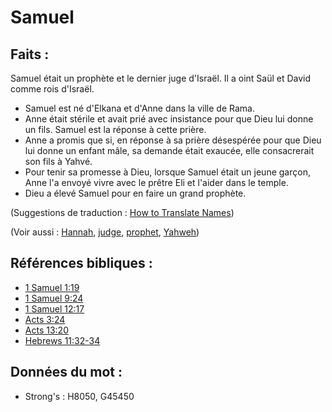 # Samuel

## Faits :

Samuel était un prophète et le dernier juge d'Israël. Il a oint Saül et David comme rois d'Israël.

* Samuel est né d'Elkana et d'Anne dans la ville de Rama.
* Anne était stérile et avait prié avec insistance pour que Dieu lui donne un fils. Samuel est la réponse à cette prière.
* Anne a promis que si, en réponse à sa prière désespérée pour que Dieu lui donne un enfant mâle, sa demande était exaucée, elle consacrerait son fils à Yahvé.
* Pour tenir sa promesse à Dieu, lorsque Samuel était un jeune garçon, Anne l'a envoyé vivre avec le prêtre Eli et l'aider dans le temple.
* Dieu a élevé Samuel pour en faire un grand prophète.

(Suggestions de traduction : [How to Translate Names](rc://en/ta/man/translate/translate-names))

(Voir aussi : [Hannah](../names/hannah.md), [judge](../kt/judge.md), [prophet](../kt/prophet.md), [Yahweh](../kt/yahweh.md))

## Références bibliques :

* [1 Samuel 1:19](rc://en/tn/help/1sa/01/19)
* [1 Samuel 9:24](rc://en/tn/help/1sa/09/24)
* [1 Samuel 12:17](rc://en/tn/help/1sa/12/17)
* [Acts 3:24](rc://en/tn/help/act/03/24)
* [Acts 13:20](rc://en/tn/help/act/13/20)
* [Hebrews 11:32-34](rc://en/tn/help/heb/11/32)

## Données du mot :

* Strong's : H8050, G45450
